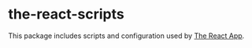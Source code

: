 # the-react-scripts

This package includes scripts and configuration used by [The React App](https://github.com/elandamor/the-react-app).
